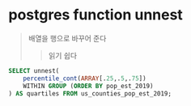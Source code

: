 # postgres function unnest

> 배열을 행으로 바꾸어 준다
>
> > 읽기 쉽다

```sql
SELECT unnest(
    percentile_cont(ARRAY[.25,.5,.75])
    WITHIN GROUP (ORDER BY pop_est_2019)
) AS quartiles FROM us_counties_pop_est_2019;
```
